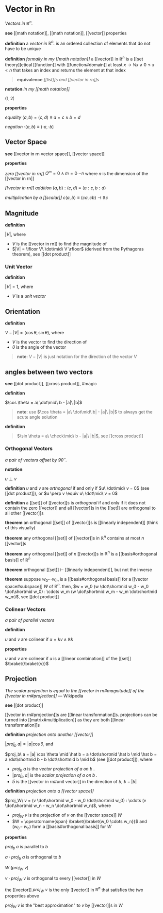 # Vector in Rn

_Vectors in $\mathbb R^n$._

**see** [[math notation]], [[math notation]], [[vector]] properties

**definition** a _vector in $\mathbb R^n$._ is an ordered collection of elements that do not have to be unique

**definition** _formally in my [[math notation]]_ a [[vector]] in $\mathbb R^n$ is a [[set theory]]etical [[function]] with [[function#domain]] at least $x \rightarrow \mathbb N x \land 0 \le x < n$ that takes an index and returns the element at that index

> **equivalence** _[[list]]s and [[vector in rn]]s_

**notation** _in my [[math notation]]_

$(1, 2)$

**properties**

_equality_ $(a, b) = (c, d) \equiv a = c \land b = d$

_negation_ $\cdot(a, b) \equiv (\cdot a, \cdot b)$

## Vector Space

**see** [[vector in rn vector space]], [[vector space]]

**properties**

_zero [[vector in rn]]_ $O^m = 0 \land m = 0 \cdots n$ where $n$ is the dimension of the [[vector in rn]]

_[[vector in rn]] addition_ $(a, b) : (c, d) \equiv (a : c, b : d)$

_multiplication by a [[scalar]]_ $c(a, b) \equiv (ca, cb) \dashv \mathbb R c$

## Magnitude

**definition**

$|V|$, where

- $V$ is the [[vector in rn]] to find the magnitude of
- $|V| = \lfloor V\ \dot\mid\ V \rfloor$ (derived from the Pythagoras theorem), see [[dot product]]

### Unit Vector

**definition**

$|V| = 1$, where

- $V$ is a _unit vector_

## Orientation

**definition**

$V - |V| = (\cos \theta, \sin \theta)$, where

- $V$ is the vector to find the direction of
- $\theta$ is the angle of the vector

> **note**: $V - |V|$ is just notation for the direction of the vector $V$

## angles between two vectors

**see** [[dot product]], [[cross product]], #magic

**definition**

$\cos \theta = a\ \dot\mid\ b - |a|\ |b|$

> **note**: use $\cos \theta = |a\ \dot\mid\ b| - |a|\ |b|$ to always get the acute angle solution

**definition**

> $\sin \theta = a\ \check\mid\ b - |a|\ |b|$, see [[cross product]]

### Orthogonal Vectors

_a pair of vectors offset by $90^\circ$._

**notation**

$u \perp v$

**definition** $u$ and $v$ are _orthogonal_ if and only if $u\ \dot\mid\ v = 0$ (see [[dot product]]), or $u \perp v \equiv u\ \dot\mid\ v = 0$

**definition** a [[set]] of [[vector]]s is _orthogonal_ if and only if it does not contain the zero [[vector]] and all [[vector]]s in the [[set]] are orthogonal to all other [[vector]]s

**theorem** an orthogonal [[set]] of [[vector]]s is [[linearly independent]] (think of this visually)

**theorem** any orthogonal [[set]] of [[vector]]s in $\mathbb R^n$ contains at most $n$ [[vector]]s

**theorem** any orthogonal [[set]] of $n$ [[vector]]s in $\mathbb R^n$ is a [[basis#orthogonal basis]] of $\mathbb R^n$

**theorem** orthogonal [[set]] $\vdash$ [[linearly independent]], but not the inverse

**theorem** suppose $w_0 \cdots w_m$ is a [[basis#orthogonal basis]] for a [[vector space#subspace]] $W$ of $\mathbb R^n$. then, $w = w_0 (w \dot\shortmid w_0 - w_0 \dot\shortmid w_0) : \cdots w_m (w \dot\shortmid w_m - w_m \dot\shortmid w_m)$, see [[dot product]]

### Colinear Vectors

_a pair of parallel vectors_

**definition**

$u$ and $v$ are colinear if $u = kv \land \mathbb R k$

**properties**

$u$ and $v$ are colinear if $u$ is a [[linear combination]] of the [[set]] $\braket{\braket{v}}$

## Projection

_The scalar projection is equal to the [[vector in rn#magnitude]] of the [[vector in rn#projection]]_ &mdash; Wikipedia

**see** [[dot product]]

[[vector in rn#projection]]s are [[linear transformation]]s. projections can be turned into [[matrix#multiplication]] as they are both [[linear transformation]]s

**definition** _projection onto another [[vector]]_

$|proj_b\ a| = |a| \cos \theta$, and

$proj_b\ a = |a| \cos \theta \mid \hat b = a \dot\shortmid \hat b \mid \hat b = a \dot\shortmid b - b \dot\shortmid b \mid b$ (see [[dot product]]), where

- $proj_b\ a$ is the _vector projection of $a$ on $b$ ._
- $|proj_b\ a|$ is the _scalar projection of $a$ on $b$ ._
- $\hat b$ is the [[vector in rn#unit vector]] in the direction of $b$, $b - |b|$

**definition** _projection onto a [[vector space]]_

$proj_W\ v = (v \dot\shortmid w_0 - w_0 \dot\shortmid w_0) : \cdots (v \dot\shortmid w_n - w_n \dot\shortmid w_n)$, where

- $proj_W\ v$ is the projection of $v$ on the [[vector space]] $W$
- $W = \operatorname{span} \braket{\braket{w_0 \cdots w_n}}$ and $(w_0 \cdots w_n)$ form a [[basis#orthogonal basis]] for $W$

**properties**

$proj_b\ a$ is parallel to $b$

$a \cdot proj_b\ a$ is orthogonal to $b$

$W\ (proj_W\ v)$

$v \cdot proj_W\ v$ is orthogonal to every [[vector]] in $W$

the [[vector]] $proj_W\ v$ is the only [[vector]] in $\mathbb R^n$ that satisfies the two properties above

$proj_W\ v$ is the "best approximation" to $v$ by [[vector]]s in $W$
